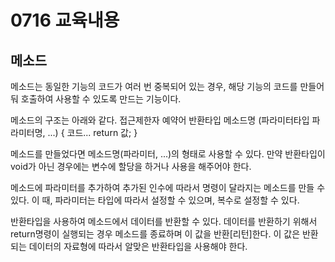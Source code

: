 # 0716 교육내용

## 메소드

 메소드는 동일한 기능의 코드가 여러 번 중복되어 있는 경우, 해당 기능의 코드를 만들어둬 호출하여 사용할 수 있도록 만드는 기능이다.

 메소드의 구조는 아래와 같다.
 접근제한자 예약어 반환타입 메소드명 (파라미터타입 파라미터명, ...) {
   코드...
   return 값;
 }

 메소드를 만들었다면 메소드명(파라미터, ...)의 형태로 사용할 수 있다. 만약 반환타입이 void가 아닌 경우에는 변수에 할당을 하거나 사용을 해주어야 한다.

 메소드에 파라미터를 추가하여 추가된 인수에 따라서 명령이 달라지는 메소드를 만들 수 있다. 이 때, 파라미터는 타입에 따라서 설정할 수 있으며, 복수로 설정할 수 있다.

 반환타입을 사용하여 메소드에서 데이터를 반환할 수 있다. 데이터를 반환하기 위해서 return명령이 실행되는 경우 메소드를 종료하며 이 값을 반환[리턴]한다.
 이 값은 반환되는 데이터의 자료형에 따라서 알맞은 반환타입을 사용해야 한다.
